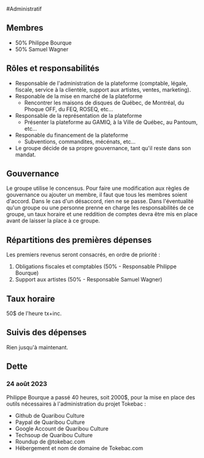 #Administratif 

## Membres 
- 50% Philippe Bourque 
- 50% Samuel Wagner 

## Rôles et responsabilités
- Responsable de l'administration de la plateforme (comptable, légale, fiscale, service à la clientèle, support aux artistes, ventes, marketing).
- Responable de la mise en marché de la plateforme
  - Rencontrer les maisons de disques de Québec, de Montréal, du Phoque OFF, du FEQ, ROSEQ, etc...
- Responsable de la représentation de la plateforme
  - Présenter la plateforme au GAMIQ, à la Ville de Québec, au Pantoum, etc...
- Responable du financement de la plateforme
  - Subventions, commandites, mécénats, etc...
- Le groupe décide de sa propre gouvernance, tant qu'il reste dans son mandat.

## Gouvernance 
Le groupe utilise le concensus. Pour faire une modification aux règles de gouvernance ou ajouter un membre, il faut que tous les membres soient d'accord. Dans le cas d'un désaccord, rien ne se passe. Dans l'éventualité qu'un groupe ou une personne prenne en charge les responsabilités de ce groupe, un taux horaire et une reddition de comptes devra être mis en place avant de laisser la place à ce groupe. 

## Répartitions des premières dépenses
Les premiers revenus seront consacrés, en ordre de priorité : 
1. Obligations fiscales et comptables (50% - Responsable Philippe Bourque)
2. Support aux artistes (50% - Responsable Samuel Wagner)

## Taux horaire
50$ de l'heure tx+inc.

## Suivis des dépenses 
Rien jusqu'à maintenant.

## Dette
### 24 août 2023
Philippe Bourque a passé 40 heures, soit 2000$, pour la mise en place des outils nécessaires à l'administration du projet Tokebac : 
- Github de Quaribou Culture
- Paypal de Quaribou Culture
- Google Account de Quaribou Culture
- Techsoup de Quaribou Culture
- Roundup de @tokebac.com
- Hébergement et nom de domaine de Tokebac.com

